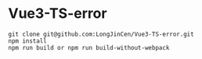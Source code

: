 # Vue3-TS-error

```
git clone git@github.com:LongJinCen/Vue3-TS-error.git
npm install
npm run build or npm run build-without-webpack
```
